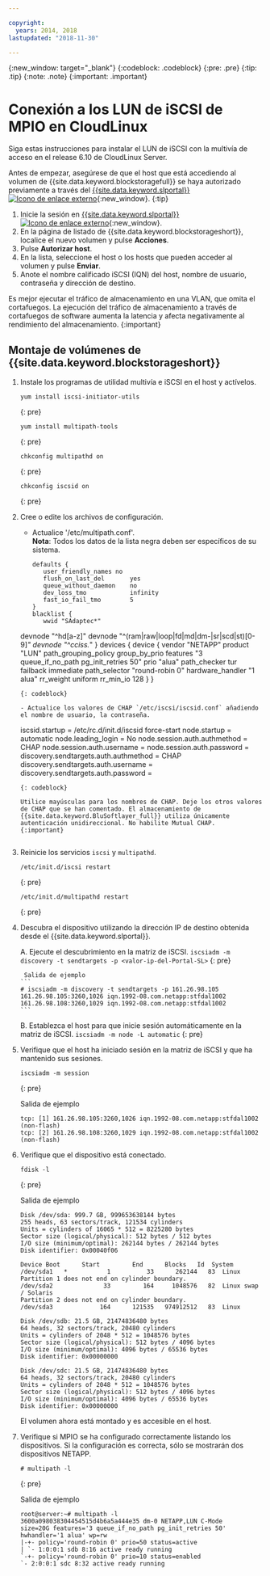 ```yaml
---

copyright:
  years: 2014, 2018
lastupdated: "2018-11-30"

---
```

{:new_window: target="_blank"}
{:codeblock: .codeblock}
{:pre: .pre}
{:tip: .tip}
{:note: .note}
{:important: .important}

# Conexión a los LUN de iSCSI de MPIO en CloudLinux

Siga estas instrucciones para instalar el LUN de iSCSI con la multivía de acceso en el release 6.10 de CloudLinux Server.

Antes de empezar, asegúrese de que el host que está accediendo al volumen de {{site.data.keyword.blockstoragefull}} se haya autorizado previamente a través del [{{site.data.keyword.slportal}} ![Icono de enlace externo](../../icons/launch-glyph.svg "Icono de enlace externo")](https://control.softlayer.com/){:new_window}.
{:tip}

1. Inicie la sesión en [{{site.data.keyword.slportal}} ![Icono de enlace externo](../../icons/launch-glyph.svg "Icono de enlace externo")](https://control.softlayer.com/){:new_window}.
2. En la página de listado de {{site.data.keyword.blockstorageshort}}, localice el nuevo volumen y pulse **Acciones**.
3. Pulse **Autorizar host**.
4. En la lista, seleccione el host o los hosts que pueden acceder al volumen y pulse **Enviar**.
5. Anote el nombre calificado iSCSI (IQN) del host, nombre de usuario, contraseña y dirección de destino.

Es mejor ejecutar el tráfico de almacenamiento en una VLAN, que omita el cortafuegos. La ejecución del tráfico de almacenamiento a través de cortafuegos de software aumenta la latencia y afecta negativamente al rendimiento del almacenamiento.
{:important}

## Montaje de volúmenes de {{site.data.keyword.blockstorageshort}}

1. Instale los programas de utilidad multivía e iSCSI en el host y actívelos.
   ```
   yum install iscsi-initiator-utils
   ```
   {: pre}

   ```
   yum install multipath-tools

   ```
   {: pre}

   ```
   chkconfig multipathd on
   ```
   {: pre}

   ```
   chkconfig iscsid on
   ```
   {: pre}

2. Cree o edite los archivos de configuración.
   - Actualice '/etc/multipath.conf'. <br/>**Nota**: Todos los datos de la lista negra deben ser específicos de su sistema.
     ```
     defaults {
        user_friendly_names no
        flush_on_last_del       yes
        queue_without_daemon    no
        dev_loss_tmo            infinity
        fast_io_fail_tmo        5
     }
     blacklist {
        wwid "SAdaptec*"
   devnode "^hd[a-z]"
   devnode "^(ram|raw|loop|fd|md|dm-|sr|scd|st)[0-9]*"
        devnode "^cciss.*"
   }
   devices {
     device {
        vendor "NETAPP"
   product "LUN"
   path_grouping_policy group_by_prio
   features "3 queue_if_no_path pg_init_retries 50"
   prio "alua"
   path_checker tur
   failback immediate
   path_selector "round-robin 0"
   hardware_handler "1 alua"
   rr_weight uniform
   rr_min_io 128
   }
     }
     ```
     {: codeblock}

   - Actualice los valores de CHAP `/etc/iscsi/iscsid.conf` añadiendo el nombre de usuario, la contraseña.

     ```
     iscsid.startup = /etc/rc.d/init.d/iscsid force-start
     node.startup = automatic
     node.leading_login = No
     node.session.auth.authmethod = CHAP
     node.session.auth.username = <USER NAME VALUE FROM PORTAL>
     node.session.auth.password = <PASSWORD VALUE FROM PORTAL>
     discovery.sendtargets.auth.authmethod = CHAP
     discovery.sendtargets.auth.username = <USER NAME VALUE FROM PORTAL>
     discovery.sendtargets.auth.password = <PASSWORD VALUE FROM PORTAL>
     ```
     {: codeblock}

     Utilice mayúsculas para los nombres de CHAP. Deje los otros valores de CHAP que se han comentado. El almacenamiento de {{site.data.keyword.BluSoftlayer_full}} utiliza únicamente autenticación unidireccional. No habilite Mutual CHAP.
     {:important}


3. Reinicie los servicios `iscsi` y `multipathd`.
   ```
   /etc/init.d/iscsi restart   
   ```
   {: pre}

   ```
   /etc/init.d/multipathd restart   
   ```
   {: pre}

4. Descubra el dispositivo utilizando la dirección IP de destino obtenida desde el {{site.data.keyword.slportal}}.

     A. Ejecute el descubrimiento en la matriz de iSCSI.
       ```
       iscsiadm -m discovery -t sendtargets -p <valor-ip-del-Portal-SL>
       ```
       {: pre}

        Salida de ejemplo
       ```
       # iscsiadm -m discovery -t sendtargets -p 161.26.98.105
       161.26.98.105:3260,1026 iqn.1992-08.com.netapp:stfdal1002
       161.26.98.108:3260,1029 iqn.1992-08.com.netapp:stfdal1002
       ```

     B. Establezca el host para que inicie sesión automáticamente en la matriz de iSCSI.
       ```
       iscsiadm -m node -L automatic
       ```
       {: pre}

5. Verifique que el host ha iniciado sesión en la matriz de iSCSI y que ha mantenido sus sesiones.
   ```
   iscsiadm -m session
   ```
   {: pre}

   Salida de ejemplo
   ```
   tcp: [1] 161.26.98.105:3260,1026 iqn.1992-08.com.netapp:stfdal1002 (non-flash)
   tcp: [2] 161.26.98.108:3260,1029 iqn.1992-08.com.netapp:stfdal1002 (non-flash)
   ```


6. Verifique que el dispositivo está conectado.
   ```
   fdisk -l
   ```
   {: pre}

   Salida de ejemplo
   ```
   Disk /dev/sda: 999.7 GB, 999653638144 bytes
   255 heads, 63 sectors/track, 121534 cylinders
   Units = cylinders of 16065 * 512 = 8225280 bytes
   Sector size (logical/physical): 512 bytes / 512 bytes
   I/O size (minimum/optimal): 262144 bytes / 262144 bytes
   Disk identifier: 0x00040f06

   Device Boot      Start         End      Blocks   Id  System
   /dev/sda1   *           1          33      262144   83  Linux
   Partition 1 does not end on cylinder boundary.
   /dev/sda2              33         164     1048576   82  Linux swap / Solaris
   Partition 2 does not end on cylinder boundary.
   /dev/sda3             164      121535   974912512   83  Linux

   Disk /dev/sdb: 21.5 GB, 21474836480 bytes
   64 heads, 32 sectors/track, 20480 cylinders
   Units = cylinders of 2048 * 512 = 1048576 bytes
   Sector size (logical/physical): 512 bytes / 4096 bytes
   I/O size (minimum/optimal): 4096 bytes / 65536 bytes
   Disk identifier: 0x00000000

   Disk /dev/sdc: 21.5 GB, 21474836480 bytes
   64 heads, 32 sectors/track, 20480 cylinders
   Units = cylinders of 2048 * 512 = 1048576 bytes
   Sector size (logical/physical): 512 bytes / 4096 bytes
   I/O size (minimum/optimal): 4096 bytes / 65536 bytes
   Disk identifier: 0x00000000
   ```

   El volumen ahora está montado y es accesible en el host.

7. Verifique si MPIO se ha configurado correctamente listando los dispositivos. Si la configuración es correcta, sólo se mostrarán dos dispositivos NETAPP.

   ```
   # multipath -l
   ```
   {: pre}

   Salida de ejemplo
   ```
   root@server:~# multipath -l
   3600a098038304454515d4b6a5a444e35 dm-0 NETAPP,LUN C-Mode
   size=20G features='3 queue_if_no_path pg_init_retries 50' hwhandler='1 alua' wp=rw
   |-+- policy='round-robin 0' prio=50 status=active
   | `- 1:0:0:1 sdb 8:16 active ready running
   `-+- policy='round-robin 0' prio=10 status=enabled
   `- 2:0:0:1 sdc 8:32 active ready running
   ```

